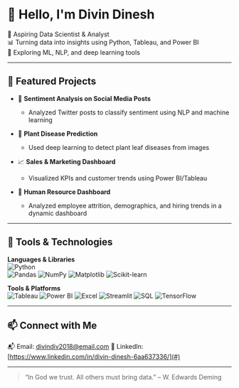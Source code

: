 # 👋 Hello, I'm Divin Dinesh

🎯 Aspiring Data Scientist & Analyst  
📊 Turning data into insights using Python, Tableau, and Power BI  
🚀 Exploring ML, NLP, and deep learning tools

---

## 📌 Featured Projects

- 💬 **Sentiment Analysis on Social Media Posts**
  - Analyzed Twitter posts to classify sentiment using NLP and machine learning

- 🌿 **Plant Disease Prediction**
  - Used deep learning to detect plant leaf diseases from images

- 📈 **Sales & Marketing Dashboard**
  - Visualized KPIs and customer trends using Power BI/Tableau

- 👥 **Human Resource Dashboard**
  - Analyzed employee attrition, demographics, and hiring trends in a dynamic dashboard

---

## 🧰 Tools & Technologies

**Languages & Libraries**  
![Python](https://img.shields.io/badge/Python-3776AB?style=flat&logo=python&logoColor=white)  
![Pandas](https://img.shields.io/badge/Pandas-150458?style=flat&logo=pandas&logoColor=white)
![NumPy](https://img.shields.io/badge/NumPy-013243?style=flat&logo=numpy&logoColor=white)
![Matplotlib](https://img.shields.io/badge/Matplotlib-11557C?style=flat)
![Scikit-learn](https://img.shields.io/badge/Scikit--Learn-F7931E?style=flat&logo=scikit-learn&logoColor=white)

**Tools & Platforms**  
![Tableau](https://img.shields.io/badge/Tableau-E97627?style=flat&logo=Tableau&logoColor=white)
![Power BI](https://img.shields.io/badge/PowerBI-F2C811?style=flat&logo=powerbi&logoColor=black)
![Excel](https://img.shields.io/badge/Microsoft_Excel-217346?style=flat&logo=microsoft-excel&logoColor=white)
![Streamlit](https://img.shields.io/badge/Streamlit-FF4B4B?style=flat&logo=streamlit&logoColor=white)
![SQL](https://img.shields.io/badge/SQL-4479A1?style=flat&logo=mysql&logoColor=white)
![TensorFlow](https://img.shields.io/badge/TensorFlow-FF6F00?style=flat&logo=TensorFlow&logoColor=white)

---

## 📫 Connect with Me

📬 Email: [divindiv2018@email.com](#)
🔗 LinkedIn: [https://www.linkedin.com/in/divin-dinesh-6aa637336/](#)  

---

> “In God we trust. All others must bring data.” – W. Edwards Deming
